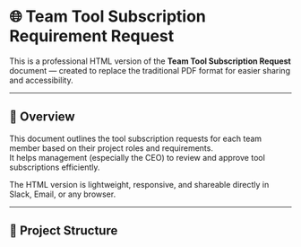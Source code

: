 # 🌐 Team Tool Subscription Requirement Request

This is a professional HTML version of the **Team Tool Subscription Request** document — created to replace the traditional PDF format for easier sharing and accessibility.

---

## 📖 Overview

This document outlines the tool subscription requests for each team member based on their project roles and requirements.  
It helps management (especially the CEO) to review and approve tool subscriptions efficiently.

The HTML version is lightweight, responsive, and shareable directly in Slack, Email, or any browser.

---

## 🧱 Project Structure

